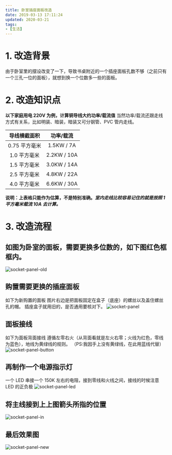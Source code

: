 ```yaml
---
title: 卧室插座面板改造
date: 2019-03-13 17:11:24
updated: 2020-03-21
tags:
- [生活]
---
```


# 1. 改造背景
由于卧室里的摆设改变了一下，导致书桌附近的一个插座面板孔数不够（之前只有一个三孔一位的面板），就想到换一个位数多一些的面板。

# 2. 改造知识点

**以下家庭用电 220V 为例，计算铜导线大约功率/载流值**
当然功率/载流还跟走线方式有关系，比如明装、暗装，暗装又可分钢管、PVC 管内走线。

| 导线横截面积 | 功率/载流 |
|:-:|:-:|
| 0.75 平方毫米 | 1.5KW / 7A |
| 1.0 平方毫米 | 2.2KW / 10A |
| 1.5 平方毫米 | 3.0KW / 14A |
| 2.5 平方毫米 | 4.8KW / 22A |
| 4.0 平方毫米 | 6.6KW / 30A |

**说明：上表格只能作为估算，不是特别准确。*室内走线比较容易记住的就是按照 1平方毫米载流 10A 去计算。***

<!--more-->

# 3. 改造流程

## 如图为卧室的面板，需要更换多位数的，如下图红色框框内。
![socket-panel-old](https://file.infonet.io/blog-files/life/socket-panel-old.jpg)

## 购置需要更换的插座面板
如下为新购置的面板
图片右边是把面板固定在盒子（底座）的螺丝以及盖住螺丝孔的帽。
插座盒子就用旧的，是否通用要核对下。
![socket-panel](https://file.infonet.io/blog-files/life/socket-panel.png)

## 面板接线
如下为面板背面接线
遵循左零右火（从背面看就是左火右零；火线为红色，零线为蓝色），地线为黄绿线的规则。
（PS:我因手上没有黄绿线，在此用蓝线代替）
![socket-panel-button](https://file.infonet.io/blog-files/life/socket-panel-button.png)

## 再制作一个电源指示灯
一个 LED 串接一个 150K 左右的电阻，接到零线和火线之间，接线的时候注意 LED 的正负极
![socket-panel-led](https://file.infonet.io/blog-files/life/socket-panel-led.jpg)

## 将主线接到上上图箭头所指的位置
![socket-panel-in](https://file.infonet.io/blog-files/life/socket-panel-in.jpg)

## 最后效果图
![socket-panel-new](https://file.infonet.io/blog-files/life/socket-panel-new.jpg)
